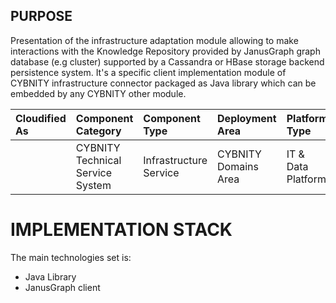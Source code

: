 ## PURPOSE
Presentation of the infrastructure adaptation module allowing to make interactions with the Knowledge Repository provided by JanusGraph graph database (e.g cluster) supported by a Cassandra or HBase storage backend persistence system.
It's a specific client implementation module of CYBNITY infrastructure connector packaged as Java library which can be embedded by any CYBNITY other module.

| Cloudified As | Component Category               | Component Type         | Deployment Area      | Platform Type      |
|:--------------|:---------------------------------|:-----------------------|:---------------------|:-------------------|
|               | CYBNITY Technical Service System | Infrastructure Service | CYBNITY Domains Area | IT & Data Platform |

# IMPLEMENTATION STACK
The main technologies set is:
- Java Library
- JanusGraph client
